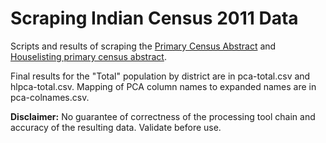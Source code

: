 Scraping Indian Census 2011 Data
================================

Scripts and results of scraping the
[Primary Census Abstract](http://www.censusindia.gov.in/pca/pca.aspx) and
[Houselisting primary census abstract](http://www.censusindia.gov.in/hlpca/default.aspx).

Final results for the "Total" population by district are in pca-total.csv and
hlpca-total.csv. Mapping of PCA column names to expanded names are in
pca-colnames.csv.

**Disclaimer:** No guarantee of correctness of the processing tool chain and
accuracy of the resulting data. Validate before use.
